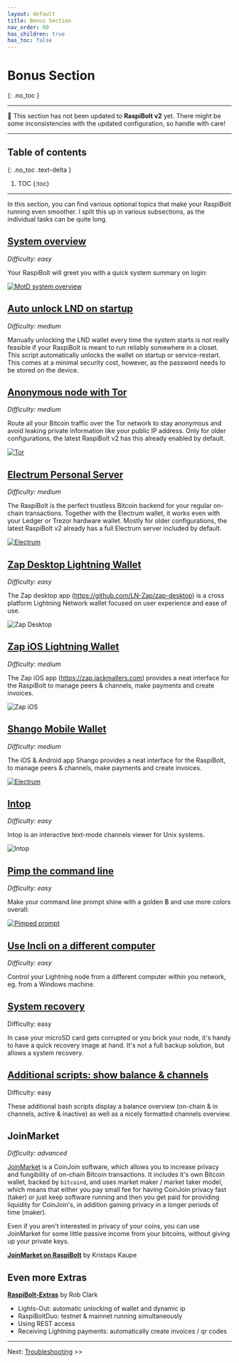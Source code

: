 ```yaml
---
layout: default
title: Bonus Section
nav_order: 60
has_children: true
has_toc: false
---
```

<!-- markdownlint-disable MD014 MD022 MD025 MD033 MD036 MD040 -->

# Bonus Section
{: .no_toc }

---

🚨 This section has not been updated to **RaspiBolt v2** yet.
There might be some inconsistencies with the updated configuration, so handle with care!

---
## Table of contents
{: .no_toc .text-delta }

1. TOC
{:toc}

---

In this section, you can find various optional topics that make your RaspiBolt running even smoother. I split this up in various subsections, as the individual tasks can be quite long.

## [System overview](raspibolt_61_system-overview.md)

*Difficulty: easy*

Your RaspiBolt will greet you with a quick system summary on login:

[![MotD system overview](images/60_status_overview.png)](raspibolt_61_system-overview.md)

## [Auto unlock LND on startup](raspibolt_6A_auto-unlock.md)

*Difficulty: medium*

Manually unlocking the LND wallet every time the system starts is not really feasible if your RaspiBolt is meant to run reliably somewhere in a closet. This script automatically unlocks the wallet on startup or service-restart. This comes at a minimal security cost, however, as the password needs to be stored on the device.

## [Anonymous node with Tor](raspibolt_69_tor.md)

*Difficulty: medium*

Route all your Bitcoin traffic over the Tor network to stay anonymous and avoid leaking private information like your public IP address.
Only for older configurations, the latest RaspiBolt v2 has this already enabled by default.

[![Tor](images/69_tor.png)](raspibolt_69_tor.md)

## [Electrum Personal Server](raspibolt_64_electrum.md)

*Difficulty: medium*

The RaspiBolt is the perfect trustless Bitcoin backend for your regular on-chain transactions.
Together with the Electrum wallet, it works even with your Ledger or Trezor hardware wallet.
Mostly for older configurations, the latest RaspiBolt v2 already has a full Electrum server included by default.

[![Electrum](images/60_eps_electrumwallet.png)](raspibolt_64_electrum.md)

## [Zap Desktop Lightning Wallet](raspibolt_71_zap.md)

*Difficulty: easy*

The Zap desktop app (https://github.com/LN-Zap/zap-desktop) is a cross platform Lightning Network wallet focused on user experience and ease of use.

![Zap Desktop](images/71_zap1_cropped.png)

## [Zap iOS Lightning Wallet](raspibolt_72_zap-ios.md)

*Difficulty: medium*

The Zap iOS app (https://zap.jackmallers.com) provides a neat interface for the RaspiBolt to manage peers & channels, make payments and create invoices.

![Zap iOS](images/72_zapios.png)

## [Shango Mobile Wallet](raspibolt_68_shango.md)

*Difficulty: medium*

The iOS & Android app Shango provides a neat interface for the RaspiBolt, to manage peers & channels, make payments and create invoices.

[![Electrum](images/60_shango.png)](raspibolt_68_shango.md)

## [lntop](raspibolt_74_lntop.md)

*Difficulty: easy*

lntop is an interactive text-mode channels viewer for Unix systems.

![lntop](images/74_lntop.png)

## [Pimp the command line](raspibolt_62_commandline.md)

*Difficulty: easy*

Make your command line prompt shine with a golden ฿ and use more colors overall:

[![Pimped prompt](images/60_pimp_prompt_result.png)](raspibolt_62_commandline.md)

## [Use lncli on a different computer](raspibolt_66_remote_lncli.md)

*Difficulty: easy*

Control your Lightning node from a different computer within you network, eg. from a Windows machine.

## [System recovery](raspibolt_65_system-recovery.md)

Difficulty: easy

In case your microSD card gets corrupted or you brick your node, it's handy to have a quick recovery image at hand. It's not a full backup solution, but allows a system recovery.

## [Additional scripts: show balance & channels](raspibolt_67_additional-scripts.md)

Difficulty: easy

These additional bash scripts display a balance overview (on-chain & in channels, active & inactive) as well as a nicely formatted channels overview.

## JoinMarket

*Difficulty: advanced*

[JoinMarket](https://github.com/JoinMarket-Org/joinmarket-clientserver) is a CoinJoin software, which allows you to increase privacy and fungibility of on-chain Bitcoin transactions. It includes it's own Bitcoin wallet, backed by `bitcoind`, and uses market maker / market taker model, which means that either you pay small fee for having CoinJoin privacy fast (taker) or just keep software running and then you get paid for providing liquidity for CoinJoin's, in addition gaining privacy in a longer periods of time (maker). 

Even if you aren't interested in privacy of your coins, you can use JoinMarket for some little passive income from your bitcoins, without giving up your private keys.

**[JoinMarket on RaspiBolt](https://github.com/kristapsk/raspibolt-extras/blob/master/joinmarket.md)** by Kristaps Kaupe

## Even more Extras

**[RaspiBolt-Extras](https://github.com/robclark56/RaspiBolt-Extras/blob/master/README.md)** by Rob Clark

* Lights-Out: automatic unlocking of wallet and dynamic ip
* RaspiBoltDuo: testnet & mainnet running simultaneously
* Using REST access
* Receiving Lightning payments: automatically create invoices / qr codes

---

Next: [Troubleshooting](raspibolt_70_troubleshooting.md) >>

